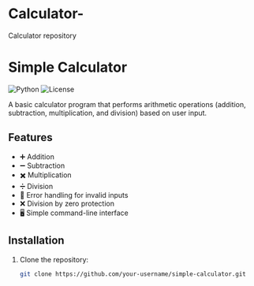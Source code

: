 # Calculator-
Calculator repository  
# Simple Calculator

![Python](https://img.shields.io/badge/Python-3.6+-blue.svg)
![License](https://img.shields.io/badge/License-MIT-green.svg)

A basic calculator program that performs arithmetic operations (addition, subtraction, multiplication, and division) based on user input.

## Features

- ➕ Addition
- ➖ Subtraction
- ✖️ Multiplication
- ➗ Division
- 🚨 Error handling for invalid inputs
- ❌ Division by zero protection
- 🖥️ Simple command-line interface

## Installation

1. Clone the repository:
   ```bash
   git clone https://github.com/your-username/simple-calculator.git
